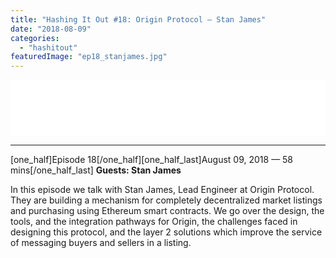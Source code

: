 ```yaml
---
title: "Hashing It Out #18: Origin Protocol – Stan James"
date: "2018-08-09"
categories: 
  - "hashitout"
featuredImage: "ep18_stanjames.jpg"
---
```


<iframe style="border: none;" src="//html5-player.libsyn.com/embed/episode/id/6906677/height/90/theme/custom/autoplay/no/autonext/no/thumbnail/yes/preload/no/no_addthis/no/direction/backward/render-playlist/no/custom-color/ee6a0e/" width="100%" height="90" scrolling="no" allowfullscreen="allowfullscreen"></iframe>

* * *

\[one\_half\]Episode 18\[/one\_half\]\[one\_half\_last\]August 09, 2018 — 58 mins\[/one\_half\_last\] **Guests: Stan James**

In this episode we talk with Stan James, Lead Engineer at Origin Protocol. They are building a mechanism for completely decentralized market listings and purchasing using Ethereum smart contracts. We go over the design, the tools, and the integration pathways for Origin, the challenges faced in designing this protocol, and the layer 2 solutions which improve the service of messaging buyers and sellers in a listing.
